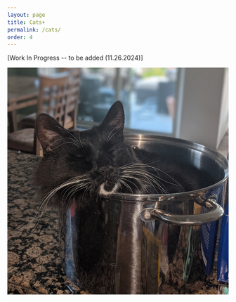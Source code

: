 ```yaml
---
layout: page
title: Cats+
permalink: /cats/
order: 4
---
```

[Work In Progress -- to be added (11.26.2024)]

![Bigfoot](/files/cats/bigfoot.jpg)